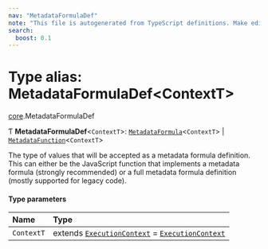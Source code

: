 ```yaml
---
nav: "MetadataFormulaDef"
note: "This file is autogenerated from TypeScript definitions. Make edits to the comments in the TypeScript file and then run `make docs` to regenerate this file."
search:
  boost: 0.1
---
```

# Type alias: MetadataFormulaDef<ContextT\>

[core](../modules/core.md).MetadataFormulaDef

Ƭ **MetadataFormulaDef**<`ContextT`\>: [`MetadataFormula`](core.MetadataFormula.md)<`ContextT`\> \| [`MetadataFunction`](core.MetadataFunction.md)<`ContextT`\>

The type of values that will be accepted as a metadata formula definition. This can either
be the JavaScript function that implements a metadata formula (strongly recommended)
or a full metadata formula definition (mostly supported for legacy code).

#### Type parameters

| Name | Type |
| :------ | :------ |
| `ContextT` | extends [`ExecutionContext`](../interfaces/core.ExecutionContext.md) = [`ExecutionContext`](../interfaces/core.ExecutionContext.md) |
